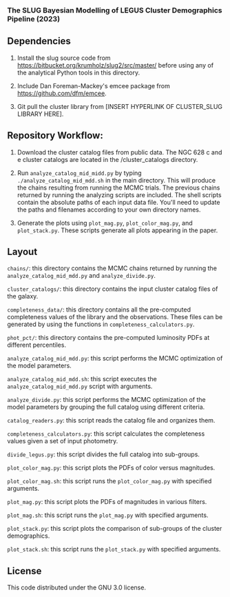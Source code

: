 ### The SLUG Bayesian Modelling of LEGUS Cluster Demographics Pipeline (2023)

## Dependencies 

1. Install the slug source code from https://bitbucket.org/krumholz/slug2/src/master/ before using any of the analytical Python tools in this directory.

2. Include Dan Foreman-Mackey's emcee package from https://github.com/dfm/emcee.

3. Git pull the cluster library from [INSERT HYPERLINK OF CLUSTER_SLUG LIBRARY HERE].

## Repository Workflow:

1. Download the cluster catalog files from public data. The NGC 628 c and e cluster catalogs are located in the /cluster_catalogs directory.

2. Run `analyze_catalog_mid_midd.py` by typing `./analyze_catalog_mid_mdd.sh` in the main directory. This will produce the chains resulting from running the MCMC trials. The previous chains returned by running the analyzing scripts are included. The shell scripts contain the absolute paths of each input data file. You'll need to update the paths and filenames according to your own directory names.

3. Generate the plots using `plot_mag.py`, `plot_color_mag.py`, and `plot_stack.py`. These scripts generate all plots appearing in the paper.


## Layout 

`chains/`: this directory contains the MCMC chains returned by running the `analyze_catalog_mid_mdd.py` and `analyze_divide.py`.

`cluster_catalogs/`: this directory contains the input cluster catalog files of the galaxy.

`completeness_data/`: this directory contains all the pre-computed completeness values of the library and the observations. These files can be generated by using the functions in `completeness_calculators.py`.

`phot_pct/`: this directory contains the pre-computed luminosity PDFs at different percentiles.

`analyze_catalog_mid_mdd.py`: this script performs the MCMC optimization of the model parameters.

`analyze_catalog_mid_mdd.sh`: this script executes the `analyze_catalog_mid_mdd.py` script with arguments.

`analyze_divide.py`: this script performs the MCMC optimization of the model parameters by grouping the full catalog using different criteria.

`catalog_readers.py`: this script reads the catalog file and organizes them.

`completeness_calculators.py`: this script calculates the completeness values given a set of input photometry.

`divide_legus.py`: this script divides the full catalog into sub-groups.

`plot_color_mag.py`: this script plots the PDFs of color versus magnitudes.

`plot_color_mag.sh`: this script runs the `plot_color_mag.py` with specified arguments.

`plot_mag.py`: this script plots the PDFs of magnitudes in various filters.

`plot_mag.sh`: this script runs the `plot_mag.py` with specified arguments.

`plot_stack.py`: this script plots the comparison of sub-groups of the cluster demographics.

`plot_stack.sh`: this script runs the `plot_stack.py` with specified arguments.


## License 

This code distributed under the GNU 3.0 license. 